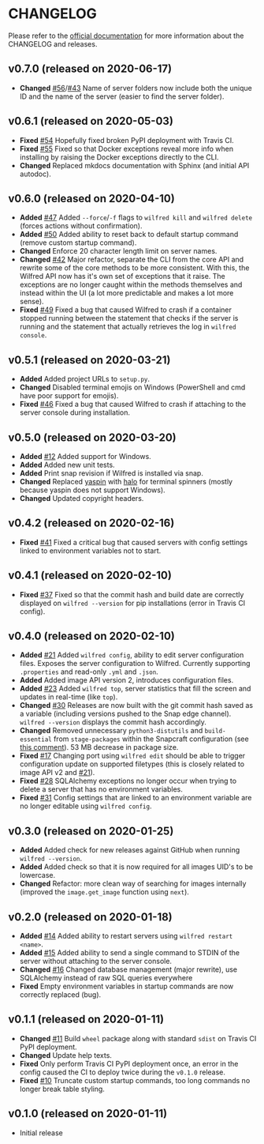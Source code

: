 # CHANGELOG

Please refer to the [official documentation](https://docs.wilfredproject.org/en/latest/development.html) for more information about the CHANGELOG and releases.

## v0.7.0 (released on 2020-06-17)

* **Changed** [#56](https://github.com/wilfred-dev/wilfred/issues/56)/[#43](https://github.com/wilfred-dev/wilfred/issues/43) Name of server folders now include both the unique ID and the name of the server (easier to find the server folder).

## v0.6.1 (released on 2020-05-03)

* **Fixed** [#54](https://github.com/wilfred-dev/wilfred/issues/54) Hopefully fixed broken PyPI deployment with Travis CI.
* **Fixed** [#55](https://github.com/wilfred-dev/wilfred/issues/55) Fixed so that Docker exceptions reveal more info when installing by raising the Docker exceptions directly to the CLI.
* **Changed** Replaced mkdocs documentation with Sphinx (and initial API autodoc).

## v0.6.0 (released on 2020-04-10)

* **Added** [#47](https://github.com/wilfred-dev/wilfred/issues/47) Added `--force`/`-f` flags to `wilfred kill` and `wilfred delete` (forces actions without confirmation).
* **Added** [#50](https://github.com/wilfred-dev/wilfred/issues/50) Added ability to reset back to default startup command (remove custom startup command).
* **Changed** Enforce 20 character length limit on server names.
* **Changed** [#42](https://github.com/wilfred-dev/wilfred/issues/42) Major refactor, separate the CLI from the core API and rewrite some of the core methods to be more consistent. With this, the Wilfred API now has it's own set of exceptions that it raise. The exceptions are no longer caught within the methods themselves and instead within the UI (a lot more predictable and makes a lot more sense).
* **Fixed** [#49](https://github.com/wilfred-dev/wilfred/issues/49) Fixed a bug that caused Wilfred to crash if a container stopped running between the statement that checks if the server is running and the statement that actually retrieves the log in `wilfred console`.

## v0.5.1 (released on 2020-03-21)

* **Added** Added project URLs to `setup.py`.
* **Changed** Disabled terminal emojis on Windows (PowerShell and cmd have poor support for emojis).
* **Fixed** [#46](https://github.com/wilfred-dev/wilfred/issues/46) Fixed a bug that caused Wilfred to crash if attaching to the server console during installation.

## v0.5.0 (released on 2020-03-20)

* **Added** [#12](https://github.com/wilfred-dev/wilfred/issues/12) Added support for Windows.
* **Added** Added new unit tests.
* **Added** Print snap revision if Wilfred is installed via snap.
* **Changed** Replaced [yaspin](https://pypi.org/project/yaspin/) with [halo](https://pypi.org/project/halo/) for terminal spinners (mostly because yaspin does not support Windows).
* **Changed** Updated copyright headers.

## v0.4.2 (released on 2020-02-16)

* **Fixed** [#41](https://github.com/wilfred-dev/wilfred/issues/41) Fixed a critical bug that caused servers with config settings linked to environment variables not to start.

## v0.4.1 (released on 2020-02-10)

* **Fixed** [#37](https://github.com/wilfred-dev/wilfred/issues/37) Fixed so that the commit hash and build date are correctly displayed on `wilfred --version` for pip installations (error in Travis CI config).

## v0.4.0 (released on 2020-02-10)

* **Added** [#21](https://github.com/wilfred-dev/wilfred/issues/21) Added `wilfred config`, ability to edit server configuration files. Exposes the server configuration to Wilfred. Currently supporting `.properties` and read-only `.yml` and `.json`.
* **Added** Added image API version 2, introduces configuration files.
* **Added** [#23](https://github.com/wilfred-dev/wilfred/issues/23) Added `wilfred top`, server statistics that fill the screen and updates in real-time (like `top`).
* **Changed** [#30](https://github.com/wilfred-dev/wilfred/issues/30) Releases are now built with the git commit hash saved as a variable (including versions pushed to the Snap edge channel). `wilfred --version` displays the commit hash accordingly.
* **Changed** Removed unnecessary `python3-distutils` and `build-essential` from `stage-packages` within the Snapcraft configuration (see [this comment](https://github.com/wilfred-dev/wilfred/issues/30#issuecomment-581396779)). 53 MB decrease in package size.
* **Fixed** [#17](https://github.com/wilfred-dev/wilfred/issues/17) Changing port using `wilfred edit` should be able to trigger configuration update on supported filetypes (this is closely related to image API v2 and [#21](https://github.com/wilfred-dev/wilfred/issues/21)).
* **Fixed** [#28](https://github.com/wilfred-dev/wilfred/issues/28) SQLAlchemy exceptions no longer occur when trying to delete a server that has no environment variables.
* **Fixed** [#31](https://github.com/wilfred-dev/wilfred/issues/31) Config settings that are linked to an environment variable are no longer editable using `wilfred config`.

## v0.3.0 (released on 2020-01-25)

* **Added** Added check for new releases against GitHub when running `wilfred --version`.
* **Added** Added check so that it is now required for all images UID's to be lowercase.
* **Changed** Refactor: more clean way of searching for images internally (improved the `image.get_image` function using `next`).

## v0.2.0 (released on 2020-01-18)

* **Added** [#14](https://github.com/wilfred-dev/wilfred/issues/14) Added ability to restart servers using `wilfred restart <name>`.
* **Added** [#15](https://github.com/wilfred-dev/wilfred/issues/15) Added ability to send a single command to STDIN of the server without attaching to the server console.
* **Changed** [#16](https://github.com/wilfred-dev/wilfred/issues/16) Changed database management (major rewrite), use SQLAlchemy instead of raw SQL queries everywhere
* **Fixed** Empty environment variables in startup commands are now correctly replaced (bug).

## v0.1.1 (released on 2020-01-11)

* **Changed** [#11](https://github.com/wilfred-dev/wilfred/issues/11) Build `wheel` package along with standard `sdist` on Travis CI PyPI deployment.
* **Changed** Update help texts.
* **Fixed** Only perform Travis CI PyPI deployment once, an error in the config caused the CI to deploy twice during the `v0.1.0` release.
* **Fixed** [#10](https://github.com/wilfred-dev/wilfred/issues/10) Truncate custom startup commands, too long commands no longer break table styling.

## v0.1.0 (released on 2020-01-11)

* Initial release

